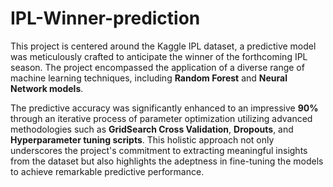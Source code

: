 # IPL-Winner-prediction

This project is centered around the Kaggle IPL dataset, a predictive model was meticulously crafted to anticipate the winner of the forthcoming IPL season. The project encompassed the application of a diverse range of machine learning techniques, including <b>Random Forest</b> and <b>Neural Network models</b>.<br>



The predictive accuracy was significantly enhanced to an impressive <b>90%</b> through an iterative process of parameter optimization utilizing advanced methodologies such as <b>GridSearch Cross Validation</b>, <b>Dropouts</b>, and <b>Hyperparameter tuning scripts</b>. This holistic approach not only underscores the project's commitment to extracting meaningful insights from the dataset but also highlights the adeptness in fine-tuning the models to achieve remarkable predictive performance.
